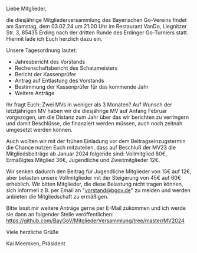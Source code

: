 Liebe Mitglieder,

die diesjährige Mitgliederversammlung des Bayerischen Go-Vereins findet am Samstag, dem 03.02.24 um 21:00 Uhr im Restaurant VanDo, Liegnitzer Str. 3, 85435 Erding nach der dritten Runde des Erdinger Go-Turniers statt. Hiermit lade ich Euch herzlich dazu ein.

Unsere Tagesordnung lautet:

 * Jahresbericht des Vorstands
 * Rechenschaftsbericht des Schatzmeisters
 * Bericht der Kassenprüfer
 * Antrag auf Entlastung des Vorstands
 * Bestimmung der Kassenprüfer für das kommende Jahr
 * Weitere Anträge

Ihr fragt Euch: Zwei MVs in weniger als 3 Monaten? Auf Wunsch der letztjährigen MV haben wir die diesjährige MV auf Anfang Februar vorgezogen, um die Distanz zum Jahr über das wir berichten zu verringern und damit Beschlüsse, die finanziert werden müssen, auch noch zeitnah umgesetzt werden können.

Auch wollten wir mit der frühen Einladung vor dem Beitragseinzugstermin die Chance nutzen Euch mitzuteilen, dass auf Beschluß der MV23 die Mitgliedsbeiträge ab Januar 2024 folgende sind: Vollmitglied 60€, Ermäßigtes Mitglied 36€, Jugendliche und Zweitmitglieder 12€.

Wir senken dadurch den Beitrag für Jugendliche Mitglieder von 15€ auf 12€, aber belasten unsere Vollmitglieder mit der Steigerung von 45€ auf 60€ erheblich. Wir bitten Mitglieder, die diese Belastung nicht tragen können, sich informell z.B. per Email an "vorstand@bgov.de" zu melden und werden anbieten die Mitgliedschaft zu ermäßigen.

Bitte lasst mir weitere Anträge gerne per E-Mail zukommen und ich werde sie dann an folgender Stelle veröffentlichen: https://github.com/BayGoV/MitgliederVersammlung/tree/master/MV2024

Viele herzliche Grüße

Kai Meemken, Präsident
